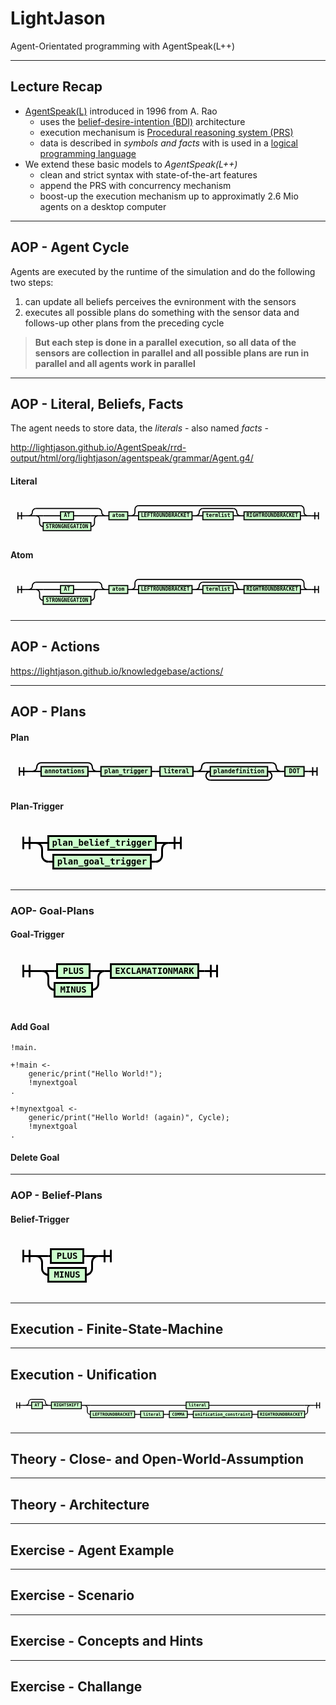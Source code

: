 <!-- $theme: default -->
<!-- $size: 16:9 -->

<style>
svg.railroad-diagram path {
    stroke-width: 3;
    stroke: black;
    fill: rgba(0,0,0,0);
}
svg.railroad-diagram text {
    font: bold 14px monospace;
    text-anchor: middle;
}
svg.railroad-diagram text.diagram-text {
    font-size: 12px;
}
svg.railroad-diagram text.diagram-arrow {
    font-size: 16px;
}
svg.railroad-diagram text.label {
    text-anchor: start;
}
svg.railroad-diagram text.comment {
    font: italic 12px monospace;
}
svg.railroad-diagram g.non-terminal text {
    /*font-style: italic;*/
}
svg.railroad-diagram rect {
    stroke-width: 3;
    stroke: black;
    fill: hsl(120,100%,90%);
}
svg.railroad-diagram path.diagram-text {
    stroke-width: 3;
    stroke: black;
    fill: white;
    cursor: help;
}
svg.railroad-diagram g.diagram-text:hover path.diagram-text {
    fill: #eee;
}
</style>

# LightJason
Agent-Orientated programming with AgentSpeak(L++)
 
---

<!-- page_number: true -->

## Lecture Recap

* [AgentSpeak(L)](https://en.wikipedia.org/wiki/AgentSpeak) introduced in 1996 from A. Rao
	* uses the [belief-desire-intention (BDI)](https://en.wikipedia.org/wiki/Belief%E2%80%93desire%E2%80%93intention_model) architecture 
	* execution mechanisum is [Procedural reasoning system (PRS)](https://en.wikipedia.org/wiki/Procedural_reasoning_system)
	* data is described in _symbols and facts_ with is used in a [logical programming language](https://en.wikipedia.org/wiki/Logic_programming)
* We extend these basic models to _AgentSpeak(L++)_
	* clean and strict syntax with state-of-the-art features
	* append the PRS with concurrency mechanism
	* boost-up the execution mechanism up to approximatly 2.6 Mio agents on a desktop computer

---





## AOP - Agent Cycle

Agents are executed by the runtime of the simulation and do the following two steps:

1. can update all beliefs
	perceives the evnironment with the sensors
2. executes all possible plans
	do something with the sensor data
    and follows-up other plans from the preceding cycle

> __But each step is done in a parallel execution, so all data of the sensors are collection in parallel and all possible plans are run in parallel and all agents work in parallel__

---


## AOP - Literal, Beliefs, Facts

The agent needs to store data, the _literals_ - also named _facts_ -

http://lightjason.github.io/AgentSpeak/rrd-output/html/org/lightjason/agentspeak/grammar/Agent.g4/

#### Literal

<svg class="railroad-diagram" width="872" height="109" viewBox="0 0 872 109" id="svg_f0d674f1e0ed4292267f149c5983db02"><g transform="translate(.5 .5)"><path d="M 20 38 v 20 m 10 -20 v 20 m -10 -10 h 20.5"></path><path d="M40 48h10"></path><g><path d="M50 48h0"></path><path d="M822 48h0"></path><g><path d="M50 48h0"></path><path d="M262 48h0"></path><path d="M50 48a10 10 0 0 0 10 -10v0a10 10 0 0 1 10 -10"></path><g><path d="M70 28h172"></path></g><path d="M242 28a10 10 0 0 1 10 10v0a10 10 0 0 0 10 10"></path><path d="M50 48h20"></path><g><path d="M70 48h0"></path><path d="M242 48h0"></path><path d="M70 48h20"></path><g class="non-terminal"><path d="M90 48h48"></path><path d="M174 48h48"></path><rect x="138" y="37" width="36" height="22"></rect><a xmlns:xlink="http://www.w3.org/1999/xlink" xlink:href="#fa868488740aa25870ced6b9169951fb"><text x="156" y="52">AT</text></a></g><path d="M222 48h20"></path><path d="M70 48a10 10 0 0 1 10 10v10a10 10 0 0 0 10 10"></path><g class="non-terminal"><path d="M90 78h0"></path><path d="M222 78h0"></path><rect x="90" y="67" width="132" height="22"></rect><a xmlns:xlink="http://www.w3.org/1999/xlink" xlink:href="#207b9b679fb614699f3d949f6fc63218"><text x="156" y="82">STRONGNEGATION</text></a></g><path d="M222 78a10 10 0 0 0 10 -10v-10a10 10 0 0 1 10 -10"></path></g><path d="M242 48h20"></path></g><path d="M262 48h10"></path><g class="non-terminal"><path d="M272 48h0"></path><path d="M324 48h0"></path><rect x="272" y="37" width="52" height="22"></rect><a xmlns:xlink="http://www.w3.org/1999/xlink" xlink:href="#3e10f8c809242d3a0f94c18e7addb866"><text x="298" y="52">atom</text></a></g><path d="M324 48h10"></path><g><path d="M334 48h0"></path><path d="M822 48h0"></path><path d="M334 48a10 10 0 0 0 10 -10v-8a10 10 0 0 1 10 -10"></path><g><path d="M354 20h448"></path></g><path d="M802 20a10 10 0 0 1 10 10v8a10 10 0 0 0 10 10"></path><path d="M334 48h20"></path><g><path d="M354 48h0"></path><path d="M802 48h0"></path><g class="non-terminal"><path d="M354 48h0"></path><path d="M502 48h0"></path><rect x="354" y="37" width="148" height="22"></rect><a xmlns:xlink="http://www.w3.org/1999/xlink" xlink:href="#5ffa5d1c78ad09c7bf5b4d0b0764641f"><text x="428" y="52">LEFTROUNDBRACKET</text></a></g><path d="M502 48h10"></path><g><path d="M512 48h0"></path><path d="M636 48h0"></path><path d="M512 48a10 10 0 0 0 10 -10v0a10 10 0 0 1 10 -10"></path><g><path d="M532 28h84"></path></g><path d="M616 28a10 10 0 0 1 10 10v0a10 10 0 0 0 10 10"></path><path d="M512 48h20"></path><g class="non-terminal"><path d="M532 48h0"></path><path d="M616 48h0"></path><rect x="532" y="37" width="84" height="22"></rect><a xmlns:xlink="http://www.w3.org/1999/xlink" xlink:href="#45e9c6711e26d65a3189b502fd08a63"><text x="574" y="52">termlist</text></a></g><path d="M616 48h20"></path></g><path d="M636 48h10"></path><g class="non-terminal"><path d="M646 48h0"></path><path d="M802 48h0"></path><rect x="646" y="37" width="156" height="22"></rect><a xmlns:xlink="http://www.w3.org/1999/xlink" xlink:href="#3a52152b9f1e9dd45998ce24723d98ed"><text x="724" y="52">RIGHTROUNDBRACKET</text></a></g></g><path d="M802 48h20"></path></g></g><path d="M822 48h10"></path><path d="M 832 48 h 20 m -10 -10 v 20 m 10 -20 v 20"></path></g></svg>


#### Atom

<svg class="railroad-diagram" width="872" height="109" viewBox="0 0 872 109" id="svg_f0d674f1e0ed4292267f149c5983db02"><g transform="translate(.5 .5)"><path d="M 20 38 v 20 m 10 -20 v 20 m -10 -10 h 20.5"></path><path d="M40 48h10"></path><g><path d="M50 48h0"></path><path d="M822 48h0"></path><g><path d="M50 48h0"></path><path d="M262 48h0"></path><path d="M50 48a10 10 0 0 0 10 -10v0a10 10 0 0 1 10 -10"></path><g><path d="M70 28h172"></path></g><path d="M242 28a10 10 0 0 1 10 10v0a10 10 0 0 0 10 10"></path><path d="M50 48h20"></path><g><path d="M70 48h0"></path><path d="M242 48h0"></path><path d="M70 48h20"></path><g class="non-terminal"><path d="M90 48h48"></path><path d="M174 48h48"></path><rect x="138" y="37" width="36" height="22"></rect><a xmlns:xlink="http://www.w3.org/1999/xlink" xlink:href="#fa868488740aa25870ced6b9169951fb"><text x="156" y="52">AT</text></a></g><path d="M222 48h20"></path><path d="M70 48a10 10 0 0 1 10 10v10a10 10 0 0 0 10 10"></path><g class="non-terminal"><path d="M90 78h0"></path><path d="M222 78h0"></path><rect x="90" y="67" width="132" height="22"></rect><a xmlns:xlink="http://www.w3.org/1999/xlink" xlink:href="#207b9b679fb614699f3d949f6fc63218"><text x="156" y="82">STRONGNEGATION</text></a></g><path d="M222 78a10 10 0 0 0 10 -10v-10a10 10 0 0 1 10 -10"></path></g><path d="M242 48h20"></path></g><path d="M262 48h10"></path><g class="non-terminal"><path d="M272 48h0"></path><path d="M324 48h0"></path><rect x="272" y="37" width="52" height="22"></rect><a xmlns:xlink="http://www.w3.org/1999/xlink" xlink:href="#3e10f8c809242d3a0f94c18e7addb866"><text x="298" y="52">atom</text></a></g><path d="M324 48h10"></path><g><path d="M334 48h0"></path><path d="M822 48h0"></path><path d="M334 48a10 10 0 0 0 10 -10v-8a10 10 0 0 1 10 -10"></path><g><path d="M354 20h448"></path></g><path d="M802 20a10 10 0 0 1 10 10v8a10 10 0 0 0 10 10"></path><path d="M334 48h20"></path><g><path d="M354 48h0"></path><path d="M802 48h0"></path><g class="non-terminal"><path d="M354 48h0"></path><path d="M502 48h0"></path><rect x="354" y="37" width="148" height="22"></rect><a xmlns:xlink="http://www.w3.org/1999/xlink" xlink:href="#5ffa5d1c78ad09c7bf5b4d0b0764641f"><text x="428" y="52">LEFTROUNDBRACKET</text></a></g><path d="M502 48h10"></path><g><path d="M512 48h0"></path><path d="M636 48h0"></path><path d="M512 48a10 10 0 0 0 10 -10v0a10 10 0 0 1 10 -10"></path><g><path d="M532 28h84"></path></g><path d="M616 28a10 10 0 0 1 10 10v0a10 10 0 0 0 10 10"></path><path d="M512 48h20"></path><g class="non-terminal"><path d="M532 48h0"></path><path d="M616 48h0"></path><rect x="532" y="37" width="84" height="22"></rect><a xmlns:xlink="http://www.w3.org/1999/xlink" xlink:href="#45e9c6711e26d65a3189b502fd08a63"><text x="574" y="52">termlist</text></a></g><path d="M616 48h20"></path></g><path d="M636 48h10"></path><g class="non-terminal"><path d="M646 48h0"></path><path d="M802 48h0"></path><rect x="646" y="37" width="156" height="22"></rect><a xmlns:xlink="http://www.w3.org/1999/xlink" xlink:href="#3a52152b9f1e9dd45998ce24723d98ed"><text x="724" y="52">RIGHTROUNDBRACKET</text></a></g></g><path d="M802 48h20"></path></g></g><path d="M822 48h10"></path><path d="M 832 48 h 20 m -10 -10 v 20 m 10 -20 v 20"></path></g></svg>


---

## AOP - Actions

https://lightjason.github.io/knowledgebase/actions/

---


## AOP - Plans

#### Plan

<svg class="railroad-diagram" width="726" height="80" viewBox="0 0 726 80" id="svg_5fc25157650d0cb24f02216d904584df"><g transform="translate(.5 .5)"><path d="M 20 30 v 20 m 10 -20 v 20 m -10 -10 h 20.5"></path><path d="M40 40h10"></path><g><path d="M50 40h0"></path><path d="M676 40h0"></path><g><path d="M50 40h0"></path><path d="M198 40h0"></path><path d="M50 40a10 10 0 0 0 10 -10v0a10 10 0 0 1 10 -10"></path><g><path d="M70 20h108"></path></g><path d="M178 20a10 10 0 0 1 10 10v0a10 10 0 0 0 10 10"></path><path d="M50 40h20"></path><g class="non-terminal"><path d="M70 40h0"></path><path d="M178 40h0"></path><rect x="70" y="29" width="108" height="22"></rect><a xmlns:xlink="http://www.w3.org/1999/xlink" xlink:href="#4ab6864fc58ecd8b598ee10dfe2ac311"><text x="124" y="44">annotations</text></a></g><path d="M178 40h20"></path></g><path d="M198 40h10"></path><g class="non-terminal"><path d="M208 40h0"></path><path d="M324 40h0"></path><rect x="208" y="29" width="116" height="22"></rect><a xmlns:xlink="http://www.w3.org/1999/xlink" xlink:href="#4f0fa1b5875427a602b3f913163be2ca"><text x="266" y="44">plan_trigger</text></a></g><path d="M324 40h10"></path><path d="M334 40h10"></path><g class="non-terminal"><path d="M344 40h0"></path><path d="M420 40h0"></path><rect x="344" y="29" width="76" height="22"></rect><a xmlns:xlink="http://www.w3.org/1999/xlink" xlink:href="#f0d674f1e0ed4292267f149c5983db02"><text x="382" y="44">literal</text></a></g><path d="M420 40h10"></path><g><path d="M430 40h0"></path><path d="M622 40h0"></path><path d="M430 40a10 10 0 0 0 10 -10v0a10 10 0 0 1 10 -10"></path><g><path d="M450 20h152"></path></g><path d="M602 20a10 10 0 0 1 10 10v0a10 10 0 0 0 10 10"></path><path d="M430 40h20"></path><g><path d="M450 40h0"></path><path d="M602 40h0"></path><path d="M450 40h10"></path><g class="non-terminal"><path d="M460 40h0"></path><path d="M592 40h0"></path><rect x="460" y="29" width="132" height="22"></rect><a xmlns:xlink="http://www.w3.org/1999/xlink" xlink:href="#d60b4a42e52668da3017e5717ef3f60"><text x="526" y="44">plandefinition</text></a></g><path d="M592 40h10"></path><path d="M460 40a10 10 0 0 0 -10 10v0a10 10 0 0 0 10 10"></path><g><path d="M460 60h132"></path></g><path d="M592 60a10 10 0 0 0 10 -10v0a10 10 0 0 0 -10 -10"></path></g><path d="M602 40h20"></path></g><path d="M622 40h10"></path><g class="non-terminal"><path d="M632 40h0"></path><path d="M676 40h0"></path><rect x="632" y="29" width="44" height="22"></rect><a xmlns:xlink="http://www.w3.org/1999/xlink" xlink:href="#40679521b5da0954b705341a2859f782"><text x="654" y="44">DOT</text></a></g></g><path d="M676 40h10"></path><path d="M 686 40 h 20 m -10 -10 v 20 m 10 -20 v 20"></path></g></svg>


#### Plan-Trigger
<svg class="railroad-diagram" width="292" height="92" viewBox="0 0 292 92" id="svg_4f0fa1b5875427a602b3f913163be2ca"><g transform="translate(.5 .5)"><path d="M 20 21 v 20 m 10 -20 v 20 m -10 -10 h 20.5"></path><g><path d="M40 31h0"></path><path d="M252 31h0"></path><path d="M40 31h20"></path><g class="non-terminal"><path d="M60 31h0"></path><path d="M232 31h0"></path><rect x="60" y="20" width="172" height="22"></rect><a xmlns:xlink="http://www.w3.org/1999/xlink" xlink:href="#858bcfe2e941e450adf21315fc0aa172"><text x="146" y="35">plan_belief_trigger</text></a></g><path d="M232 31h20"></path><path d="M40 31a10 10 0 0 1 10 10v10a10 10 0 0 0 10 10"></path><g class="non-terminal"><path d="M60 61h8"></path><path d="M224 61h8"></path><rect x="68" y="50" width="156" height="22"></rect><a xmlns:xlink="http://www.w3.org/1999/xlink" xlink:href="#37e402d5ccf7ec7d8ed9ebd1d8f2fe97"><text x="146" y="65">plan_goal_trigger</text></a></g><path d="M232 61a10 10 0 0 0 10 -10v-10a10 10 0 0 1 10 -10"></path></g><path d="M 252 31 h 20 m -10 -10 v 20 m 10 -20 v 20"></path></g></svg>

---

### AOP- Goal-Plans

#### Goal-Trigger

<svg class="railroad-diagram" width="350" height="92" viewBox="0 0 350 92" id="svg_37e402d5ccf7ec7d8ed9ebd1d8f2fe97"><g transform="translate(.5 .5)"><path d="M 20 21 v 20 m 10 -20 v 20 m -10 -10 h 20.5"></path><path d="M40 31h10"></path><g><path d="M50 31h0"></path><path d="M300 31h0"></path><g><path d="M50 31h0"></path><path d="M150 31h0"></path><path d="M50 31h20"></path><g class="non-terminal"><path d="M70 31h4"></path><path d="M126 31h4"></path><rect x="74" y="20" width="52" height="22"></rect><a xmlns:xlink="http://www.w3.org/1999/xlink" xlink:href="#883acd43c77567e1c3baced84ccf6ed7"><text x="100" y="35">PLUS</text></a></g><path d="M130 31h20"></path><path d="M50 31a10 10 0 0 1 10 10v10a10 10 0 0 0 10 10"></path><g class="non-terminal"><path d="M70 61h0"></path><path d="M130 61h0"></path><rect x="70" y="50" width="60" height="22"></rect><a xmlns:xlink="http://www.w3.org/1999/xlink" xlink:href="#ffc0d9b54a1fe677c4c9e6b050e67c81"><text x="100" y="65">MINUS</text></a></g><path d="M130 61a10 10 0 0 0 10 -10v-10a10 10 0 0 1 10 -10"></path></g><path d="M150 31h10"></path><g class="non-terminal"><path d="M160 31h0"></path><path d="M300 31h0"></path><rect x="160" y="20" width="140" height="22"></rect><a xmlns:xlink="http://www.w3.org/1999/xlink" xlink:href="#a811f517fa7f9ba04cf05d3a6c777799"><text x="230" y="35">EXCLAMATIONMARK</text></a></g></g><path d="M300 31h10"></path><path d="M 310 31 h 20 m -10 -10 v 20 m 10 -20 v 20"></path></g></svg>

#### Add Goal

<pre class="language-agentspeak"><code class="language-agentspeak">!main.

+!main <-
    generic/print("Hello World!");
    !mynextgoal
.

+!mynextgoal <-
    generic/print("Hello World! (again)", Cycle);
    !mynextgoal
.
</code></pre>

#### Delete Goal

---

### AOP - Belief-Plans

#### Belief-Trigger

<svg class="railroad-diagram" width="180" height="92" viewBox="0 0 180 92" id="svg_858bcfe2e941e450adf21315fc0aa172"><g transform="translate(.5 .5)"><path d="M 20 21 v 20 m 10 -20 v 20 m -10 -10 h 20.5"></path><g><path d="M40 31h0"></path><path d="M140 31h0"></path><path d="M40 31h20"></path><g class="non-terminal"><path d="M60 31h4"></path><path d="M116 31h4"></path><rect x="64" y="20" width="52" height="22"></rect><a xmlns:xlink="http://www.w3.org/1999/xlink" xlink:href="#883acd43c77567e1c3baced84ccf6ed7"><text x="90" y="35">PLUS</text></a></g><path d="M120 31h20"></path><path d="M40 31a10 10 0 0 1 10 10v10a10 10 0 0 0 10 10"></path><g class="non-terminal"><path d="M60 61h0"></path><path d="M120 61h0"></path><rect x="60" y="50" width="60" height="22"></rect><a xmlns:xlink="http://www.w3.org/1999/xlink" xlink:href="#ffc0d9b54a1fe677c4c9e6b050e67c81"><text x="90" y="65">MINUS</text></a></g><path d="M120 61a10 10 0 0 0 10 -10v-10a10 10 0 0 1 10 -10"></path></g><path d="M 140 31 h 20 m -10 -10 v 20 m 10 -20 v 20"></path></g></svg>

---




## Execution - Finite-State-Machine

---

## Execution - Unification

<svg class="railroad-diagram" width="1052" height="101" viewBox="0 0 1052 101" id="svg_e732ce4bb8479dc479e294d62beaf1cf"><g transform="translate(.5 .5)"><path d="M 20 30 v 20 m 10 -20 v 20 m -10 -10 h 20.5"></path><path d="M40 40h10"></path><g><path d="M50 40h0"></path><path d="M1002 40h0"></path><g><path d="M50 40h0"></path><path d="M126 40h0"></path><path d="M50 40a10 10 0 0 0 10 -10v0a10 10 0 0 1 10 -10"></path><g><path d="M70 20h36"></path></g><path d="M106 20a10 10 0 0 1 10 10v0a10 10 0 0 0 10 10"></path><path d="M50 40h20"></path><g class="non-terminal"><path d="M70 40h0"></path><path d="M106 40h0"></path><rect x="70" y="29" width="36" height="22"></rect><a xmlns:xlink="http://www.w3.org/1999/xlink" xlink:href="#fa868488740aa25870ced6b9169951fb"><text x="88" y="44">AT</text></a></g><path d="M106 40h20"></path></g><path d="M126 40h10"></path><g class="non-terminal"><path d="M136 40h0"></path><path d="M236 40h0"></path><rect x="136" y="29" width="100" height="22"></rect><a xmlns:xlink="http://www.w3.org/1999/xlink" xlink:href="#f2160f407f56e0f4d495cecd44055e2d"><text x="186" y="44">RIGHTSHIFT</text></a></g><path d="M236 40h10"></path><g><path d="M246 40h0"></path><path d="M1002 40h0"></path><path d="M246 40h20"></path><g class="non-terminal"><path d="M266 40h320"></path><path d="M662 40h320"></path><rect x="586" y="29" width="76" height="22"></rect><a xmlns:xlink="http://www.w3.org/1999/xlink" xlink:href="#f0d674f1e0ed4292267f149c5983db02"><text x="624" y="44">literal</text></a></g><path d="M982 40h20"></path><path d="M246 40a10 10 0 0 1 10 10v10a10 10 0 0 0 10 10"></path><g><path d="M266 70h0"></path><path d="M982 70h0"></path><g class="non-terminal"><path d="M266 70h0"></path><path d="M414 70h0"></path><rect x="266" y="59" width="148" height="22"></rect><a xmlns:xlink="http://www.w3.org/1999/xlink" xlink:href="#5ffa5d1c78ad09c7bf5b4d0b0764641f"><text x="340" y="74">LEFTROUNDBRACKET</text></a></g><path d="M414 70h10"></path><path d="M424 70h10"></path><g class="non-terminal"><path d="M434 70h0"></path><path d="M510 70h0"></path><rect x="434" y="59" width="76" height="22"></rect><a xmlns:xlink="http://www.w3.org/1999/xlink" xlink:href="#f0d674f1e0ed4292267f149c5983db02"><text x="472" y="74">literal</text></a></g><path d="M510 70h10"></path><path d="M520 70h10"></path><g class="non-terminal"><path d="M530 70h0"></path><path d="M590 70h0"></path><rect x="530" y="59" width="60" height="22"></rect><a xmlns:xlink="http://www.w3.org/1999/xlink" xlink:href="#4d9b3e9fc12849d060371eb65154c751"><text x="560" y="74">COMMA</text></a></g><path d="M590 70h10"></path><path d="M600 70h10"></path><g class="non-terminal"><path d="M610 70h0"></path><path d="M806 70h0"></path><rect x="610" y="59" width="196" height="22"></rect><a xmlns:xlink="http://www.w3.org/1999/xlink" xlink:href="#89368367b9f48fd82a781f5a4e1ad8b6"><text x="708" y="74">unification_constraint</text></a></g><path d="M806 70h10"></path><path d="M816 70h10"></path><g class="non-terminal"><path d="M826 70h0"></path><path d="M982 70h0"></path><rect x="826" y="59" width="156" height="22"></rect><a xmlns:xlink="http://www.w3.org/1999/xlink" xlink:href="#3a52152b9f1e9dd45998ce24723d98ed"><text x="904" y="74">RIGHTROUNDBRACKET</text></a></g></g><path d="M982 70a10 10 0 0 0 10 -10v-10a10 10 0 0 1 10 -10"></path></g></g><path d="M1002 40h10"></path><path d="M 1012 40 h 20 m -10 -10 v 20 m 10 -20 v 20"></path></g></svg>

---







## Theory - Close- and Open-World-Assumption

---


## Theory - Architecture








---

## Exercise - Agent Example

---

## Exercise - Scenario

---

## Exercise - Concepts and Hints

---

## Exercise - Challange
